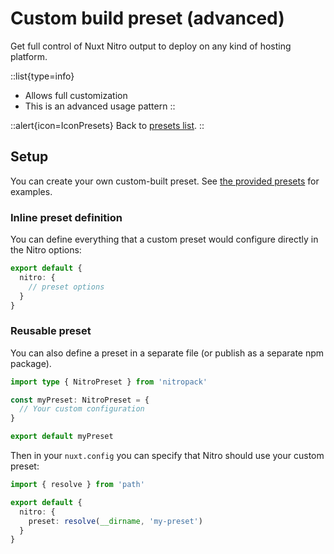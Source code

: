 # Custom build preset (advanced)

Get full control of Nuxt Nitro output to deploy on any kind of hosting platform.

::list{type=info}

- Allows full customization
- This is an advanced usage pattern
::

::alert{icon=IconPresets}
Back to [presets list](/guide/deployment/presets).
::

## Setup

You can create your own custom-built preset. See [the provided presets](https://github.com/unjs/nitro/tree/main/src/presets) for examples.

### Inline preset definition

You can define everything that a custom preset would configure directly in the Nitro options:

```ts [nuxt.config.js|ts]
export default {
  nitro: {
    // preset options
  }
}
```

### Reusable preset

You can also define a preset in a separate file (or publish as a separate npm package).

```ts [my-preset/index.ts]
import type { NitroPreset } from 'nitropack'

const myPreset: NitroPreset = {
  // Your custom configuration
}

export default myPreset
```

Then in your `nuxt.config` you can specify that Nitro should use your custom preset:

```ts [nuxt.config.js|ts]
import { resolve } from 'path'

export default {
  nitro: {
    preset: resolve(__dirname, 'my-preset')
  }
}
```
